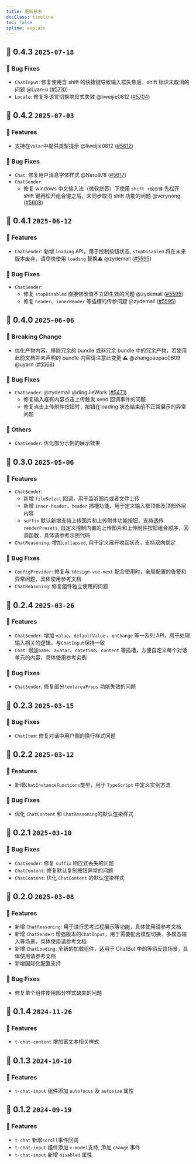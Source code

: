 ```yaml
---
title: 更新日志
docClass: timeline
toc: false
spline: explain
---
```


## 🌈 0.4.3 `2025-07-18` 

### 🐞 Bug Fixes
- `ChatInput`: 修复使用含 shift 的快捷键导致输入框失焦后，shift 标识未取消的问题 @Lyan-u ([#5710](https://github.com/Tencent/tdesign-vue-next/pull/5710))
- `Locale`: 修复多语言切换响应式失效 @liweijie0812 ([#5704](https://github.com/Tencent/tdesign-vue-next/pull/5704))

## 🌈 0.4.2 `2025-07-03` 

### 🚀 Features
- 支持在`Volar`中提供类型提示 @liweijie0812 ([#5612](https://github.com/Tencent/tdesign-vue-next/pull/5612))

### 🐞 Bug Fixes
- `Chat`: 修复用户消息字体样式 @Nero978  ([#5617](https://github.com/Tencent/tdesign-vue-next/pull/5617))
- `ChatSender`: 
  - 修复 windows 中文输入法（微软拼音）下使用 `shift +组合键` 先松开 shift 键再松开组合键之后，未同步取消 shift 功能的问题 @verynong ([#5608](https://github.com/Tencent/tdesign-vue-next/pull/5608))

## 🌈 0.4.1 `2025-06-12` 

### 🚀 Features
- `ChatSender`: 新增 `loading` API，用于控制按钮状态,  `stopDisabled` 将在未来版本废弃，请尽快使用 `loading` 替换⚠️ @zydemail ([#5595](https://github.com/Tencent/tdesign-vue-next/pull/5595))

### 🐞 Bug Fixes
- `ChatSender`: 
  - 修复 `stopDisabled` 直接修改值不立即生效的问题 @zydemail ([#5595](https://github.com/Tencent/tdesign-vue-next/pull/5595))
  - 修复 `header`、`innerHeader` 等插槽的传参问题 @zydemail ([#5595](https://github.com/Tencent/tdesign-vue-next/pull/5595))


## 🌈 0.4.0 `2025-06-06` 
### 🚨 Breaking Change
- 优化产物内容，移除冗余的 bundle 或非冗余 bundle 中的冗余产物，若使用此前文档并未声明的 bundle 内容请注意此变更 ⚠️ @zhangpaopao0609 @uyarn ([#5568](https://github.com/Tencent/tdesign-vue-next/pull/5568))

### 🐞 Bug Fixes

- `ChatSender`: @zydemail  @dingJieWork ([#5471](https://github.com/Tencent/tdesign-vue-next/pull/5471))
   - 修复输入框有内容点击上传触发 send 回调事件的问题 
   - 修复点击上传附件按钮时，按钮在loading 状态结束前不正常展示的异常问题

###  🚧 Others

- `ChatSender`: 优化部分示例的展示效果


## 🌈 0.3.0 `2025-05-06`

### 🚀 Features

- `ChatSender`:
  - 新增 `fileSelect` 回调，用于监听图片或者文件上传
  - 新增 `inner-header`，`header` 插槽功能，用于定义输入框顶部及顶部外层内容
  - `suffix` 默认新增支持上传图片和上传附件功能按钮，支持透传 `renderPresets`, 自定义控制内置的上传图片和上传附件按钮组合顺序，回调函数，具体请参考示例代码
- `ChatReasoning`: 增加`collapsed`, 用于定义展开收起状态，支持双向绑定

### 🐞 Bug Fixes

- `ConfigProvider`: 修复与 `tdesign-vue-next` 配合使用时，全局配置的告警和异常问题，具体使用参考文档
- `ChatReasoning`: 修复组件独立使用的问题

## 🌈 0.2.4 `2025-03-26`

### 🚀 Features

- `ChatSender`: 增加 `value`、`defaultValue` 、`onChange` 等一系列 API，用于处理输入相关的逻辑，与`ChatInput`保持一致
- `Chat`: 增加`name`、`avatar`、`datetime`、`content` 等插槽，方便自定义每个对话单元的内容，具体使用参考实例

### 🐞 Bug Fixes

- `ChatSender`: 修复部分`textareaProps` 功能失效的问题

## 🌈 0.2.3 `2025-03-15`

### 🐞 Bug Fixes

- `ChatItem`: 修复对话中用户侧的换行样式问题

## 🌈 0.2.2 `2025-03-12`

### 🚀 Features

- 新增`ChatInstanceFunctions`类型，用于 `TypeScript` 中定义实例方法

### 🐞 Bug Fixes

- 优化 `ChatContent` 和 `ChatReasoning`的默认渲染样式

## 🌈 0.2.1 `2025-03-10`

### 🐞 Bug Fixes

- `ChatSender`: 修复 `suffix` 响应式丢失的问题
- `ChatContent`: 修复默认复制按钮异常的问题
- `ChatContent`: 优化 `ChatContent` 的默认渲染样式

## 🌈 0.2.0 `2025-03-08`

### 🚀 Features

- 新增 `ChatReasoning`: 用于进行思考过程展示等功能，具体使用请参考文档
- 新增 `ChatSender`: 增强版本的`ChatInput`，用于需要配合模型切换、多模态输入等场景，具体使用请参考文档
- 新增 `ChatLoading`: 全新的加载组件，适用于 ChatBot 中的等待反馈场景，具体使用请参考文档
- 新增国际化配置支持

### 🐞 Bug Fixes

- 修复单个组件使用部分样式缺失的问题

## 🌈 0.1.4 `2024-11-26`

### 🚀 Features

- `t-chat-content` 增加富文本相关样式

## 🌈 0.1.3 `2024-10-10`

### 🚀 Features

- `t-chat-input` 组件添加 `autofocus` 及 `autosize` 属性

## 🌈 0.1.2 `2024-09-19`

### 🚀 Features

- `t-chat` 新增`scroll`事件回调
- `t-chat-input` 组件添加 `v-model`支持, 添加 `change` 事件
- `t-chat-input` 新增 `disabled` 属性
